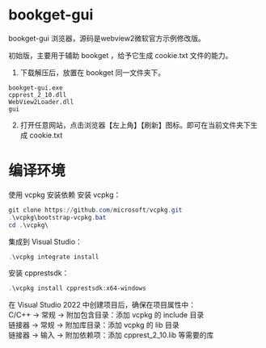# bookget-gui
bookget-gui 浏览器，源码是webview2微软官方示例修改版。   

初始版，主要用于辅助 bookget ，给予它生成 cookie.txt 文件的能力。   

1. 下载解压后，放置在 bookget 同一文件夹下。
```
bookget-gui.exe 
cpprest_2_10.dll    
WebView2Loader.dll    
gui       
```

2. 打开任意网站，点击浏览器【左上角】【刷新】图标。即可在当前文件夹下生成 cookie.txt


# 编译环境

使用 vcpkg 安装依赖
​安装 vcpkg​：
```powershell
git clone https://github.com/microsoft/vcpkg.git
.\vcpkg\bootstrap-vcpkg.bat
cd .\vcpkg\
```

​集成到 Visual Studio​：
```powershell
.\vcpkg integrate install
```

​安装 cpprestsdk​：
```powershell
.\vcpkg install cpprestsdk:x64-windows
```


在 Visual Studio 2022 中创建项目后，确保在项目属性中：   
C/C++ → 常规 → 附加包含目录：添加 vcpkg 的 include 目录   
链接器 → 常规 → 附加库目录：添加 vcpkg 的 lib 目录   
链接器 → 输入 → 附加依赖项：添加 cpprest_2_10.lib 等需要的库   

